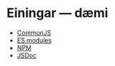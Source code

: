 # Einingar — dæmi

* [CommonJS](01.commonjs/)
* [ES modules](02.es-modules/)
* [NPM](03.npm/)
* [JSDoc](04.jsdoc/)
